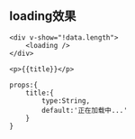## **loading效果**
```
<div v-show="!data.length">
    <loading />
</div>
```
```
<p>{{title}}</p>

props:{
    title:{
        type:String,
        default:'正在加载中...'
    }
}
```
